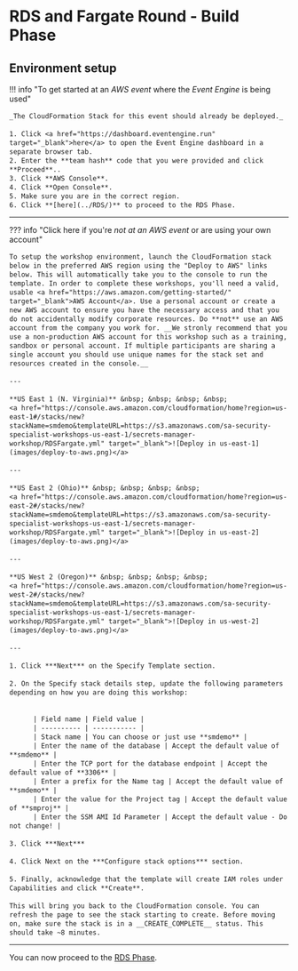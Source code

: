 # RDS and Fargate Round - Build Phase

## Environment setup

!!! info  "To get started at an *AWS event* where the *Event Engine* is being used" 

    _The CloudFormation Stack for this event should already be deployed._

	1. Click <a href="https://dashboard.eventengine.run" target="_blank">here</a> to open the Event Engine dashboard in a separate browser tab.
	2. Enter the **team hash** code that you were provided and click **Proceed**.. 
	3. Click **AWS Console**.
	4. Click **Open Console**.
	5. Make sure you are in the correct region.
	6. Click **[here](../RDS/)** to proceed to the RDS Phase.

---

??? info  "Click here if you're *not at an AWS event* or are using your own account" 

    To setup the workshop environment, launch the CloudFormation stack below in the preferred AWS region using the "Deploy to AWS" links below. This will automatically take you to the console to run the template. In order to complete these workshops, you'll need a valid, usable <a href="https://aws.amazon.com/getting-started/" target="_blank">AWS Account</a>. Use a personal account or create a new AWS account to ensure you have the necessary access and that you do not accidentally modify corporate resources. Do **not** use an AWS account from the company you work for. __We stronly recommend that you use a non-production AWS account for this workshop such as a training, sandbox or personal account. If multiple participants are sharing a single account you should use unique names for the stack set and resources created in the console.__

    ---

    **US East 1 (N. Virginia)** &nbsp; &nbsp; &nbsp; &nbsp;
    <a href="https://console.aws.amazon.com/cloudformation/home?region=us-east-1#/stacks/new?stackName=smdemo&templateURL=https://s3.amazonaws.com/sa-security-specialist-workshops-us-east-1/secrets-manager-workshop/RDSFargate.yml" target="_blank">![Deploy in us-east-1](images/deploy-to-aws.png)</a>

    ---

    **US East 2 (Ohio)** &nbsp; &nbsp; &nbsp; &nbsp;
    <a href="https://console.aws.amazon.com/cloudformation/home?region=us-east-2#/stacks/new?stackName=smdemo&templateURL=https://s3.amazonaws.com/sa-security-specialist-workshops-us-east-1/secrets-manager-workshop/RDSFargate.yml" target="_blank">![Deploy in us-east-2](images/deploy-to-aws.png)</a>

    ---

    **US West 2 (Oregon)** &nbsp; &nbsp; &nbsp; &nbsp;
    <a href="https://console.aws.amazon.com/cloudformation/home?region=us-west-2#/stacks/new?stackName=smdemo&templateURL=https://s3.amazonaws.com/sa-security-specialist-workshops-us-east-1/secrets-manager-workshop/RDSFargate.yml" target="_blank">![Deploy in us-west-2](images/deploy-to-aws.png)</a>

    ---

    1. Click ***Next*** on the Specify Template section.

    2. On the Specify stack details step, update the following parameters depending on how you are doing this workshop:


          | Field name | Field value |
          | ---------- | ----------- |
          | Stack name | You can choose or just use **smdemo** |
          | Enter the name of the database | Accept the default value of **smdemo** |
          | Enter the TCP port for the database endpoint | Accept the default value of **3306** |
          | Enter a prefix for the Name tag | Accept the default value of **smdemo** |
          | Enter the value for the Project tag | Accept the default value of **smproj** |
          | Enter the SSM AMI Id Parameter | Accept the default value - Do not change! |

    3. Click ***Next*** 

    4. Click Next on the ***Configure stack options*** section.

    5. Finally, acknowledge that the template will create IAM roles under Capabilities and click **Create**.

    This will bring you back to the CloudFormation console. You can refresh the page to see the stack starting to create. Before moving on, make sure the stack is in a __CREATE_COMPLETE__ status. This should take ~8 minutes.

---

You can now proceed to the [RDS Phase](../RDS/).
